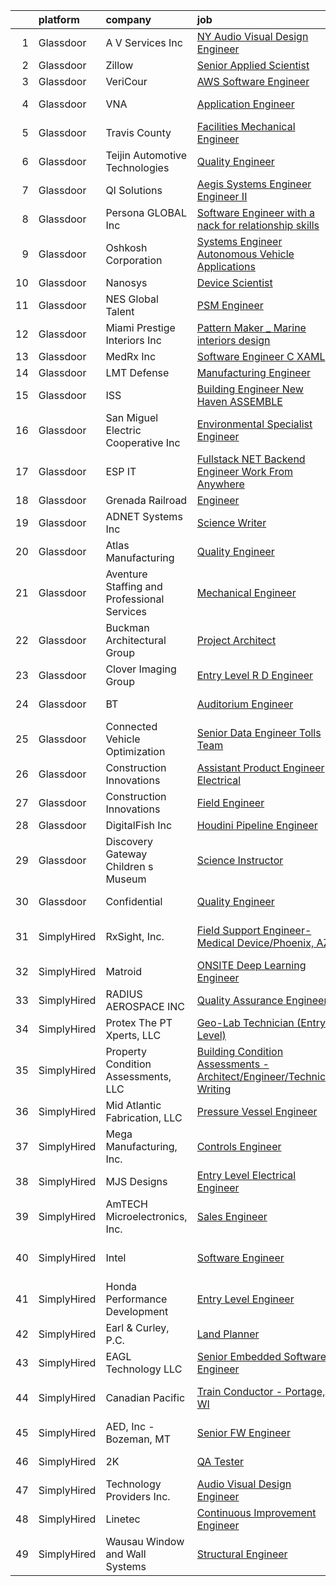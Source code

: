 

|    | platform    | company                                     | job                                                                                                                                                                                                                                                                                                                                                                                                                                                                                                                                                                                                                                                                                                                                                                                                                                                                                                                                                                                                                                                                                                                                                                                                                                                                        | update_time   | location                 |
|---:|:------------|:--------------------------------------------|:---------------------------------------------------------------------------------------------------------------------------------------------------------------------------------------------------------------------------------------------------------------------------------------------------------------------------------------------------------------------------------------------------------------------------------------------------------------------------------------------------------------------------------------------------------------------------------------------------------------------------------------------------------------------------------------------------------------------------------------------------------------------------------------------------------------------------------------------------------------------------------------------------------------------------------------------------------------------------------------------------------------------------------------------------------------------------------------------------------------------------------------------------------------------------------------------------------------------------------------------------------------------------|:--------------|:-------------------------|
|  1 | Glassdoor   | A V Services Inc                            | [ NY  Audio Visual Design Engineer](https://www.glassdoor.com/partner/jobListing.htm?pos=109&ao=1110586&s=58&guid=000001817abd84d78764229a6fb9b2dd&src=GD_JOB_AD&t=SR&vt=w&ea=1&cs=1_44a13482&cb=1655621650223&jobListingId=1007947559108&cpc=7B56092626AD5646&jrtk=3-0-1g5tbr1d7k6f6801-1g5tbr1dkjm5s800-66a8b7b770e9257f--6NYlbfkN0D_KRozbKJx95I3LRYgbj09bqBDFeyQG4s8tCOB31p2DLOHeGD_9cx5Wr4SHah_ZRQfeSyEbOQAUirE1_kiyaD8q5BjoHKY8YByjhRfdx7l_pMGwymlFBbA020yV0DrMBWXCrVpgnXmB1-pu1tabBOSnvrFkrpOOdAZ-lvXy7Olslc220kGdDcErfu2DMayq5oM-WE33MgNW-9kB26wyre9hWbeQeOILn0fkL4ExP_kZCCet0grZWSZhSM8GopOu_O470k5WGZRt3V-6cGVTgV6AEn-IFNAOCqZ5JoZjlZRfhZJhVb-d6OyiKDb7r04Ib8JIxk0iJsmYBm_aBt3gUwEl4Z8rFhabVeZG87GGQf8xzDmk8PRvPDvCqGwEyMgMRAU8Ctr_WjcSBTKOSAKnEPOykdVN249t4UTVSEolKOEIzHKvMSZHxK0M6O78s9oFbgq6YxGIS4uMnAZYQM_aa0BY0DDCBMVM0Jfu53DVRa2KOh1DMKzXo858n1hJE5wFFHwm9AI_H82sw%3D%3D)                                                                                                                                                                                                                                                                                                                                                                                   | 1d            | New York, NY             |
|  2 | Glassdoor   | Zillow                                      | [Senior Applied Scientist](https://www.glassdoor.com/partner/jobListing.htm?pos=116&ao=1110586&s=58&guid=000001817abd84d78764229a6fb9b2dd&src=GD_JOB_AD&t=SR&vt=w&cs=1_e0b932e8&cb=1655621650224&jobListingId=1007945757799&cpc=D24EE3D704DEE7AC&jrtk=3-0-1g5tbr1d7k6f6801-1g5tbr1dkjm5s800-20b515c160d4d10e--6NYlbfkN0ANMurRYyPEXg08u6OamUd1Mvhk-zhFSGYIZgoJR86UvQ_x0FKK8TrZZD49G3rLjS-25tZtSYqhDYvj1wkVTkD2D3dmQ7hUL2Dv7NRPLgSaGZ1uOIg5js3GGijr-TSXcdMwNYBrs2fipH7BriL2NblIQxI_e0C_fI8OXH11akN7GlLxeFNvRpJiBrMIbVXYndcHg_7H1IlYnTUSekwGfA6WJ9jSCBan6W37HXKXoD3CI_g6NrKcQNHgfgcM9dUinFfSfb376UJ014mrgH9sIOZ6WMto5KPsz7SF-7eKi4vi66UsKml4r6vjBPwfy-wSQLFWRby6Fbi6btMYD2OJY3spah8uiJ9wUJtzQw4kzTFoqAZEyRMaqaGShJoiPrF3nvg1Ljvb0Esr8BBjmJg0b50ayRwV0NDixKidIygXwU295h-JBU61kMgjQNIKpDA3F_cTJkvhFZgejWYtOnFwaPRAQOmxV2jUaqjWI4Xxxe6Fu86bjqdHFmb2wqMT0YjlRxv1P-HuA7AYGRmJbl2RaGY6EYG6kLJgt2NUNt0-TzZFn3brIENKxc0TgCLL39cH8ohzpyM1Ov1jellsZS9gkrsWc8QVY8dNu_vZjveV92cEKTzUvW6Y_iQOkdWrWDr9xjwrYt_Y0v-ytPian81b2qDv721JtoY9ZaV_fqbcp87FtlzI-PuW6civ6RjXtQEUsyI5yqis9lShCvyqPqc5BY4G4H7zkq2K7K-HS2yMkIA9YR5XaTTq04s27eTLYMMJcLAZWd8EeZYCFZP40No4DnSqFr6m65qspA2JENSvDM13ngE5cT4WrdVk_BCV2ef8rdrvna_vplc-9wRODBJDRR4xhDh5MnBnsnEiSNxYLHSrXgPe4iipw8EtLRa9JhSHUfyPRpjMfDbd0w%3D%3D) | 2d            | Remote                   |
|  3 | Glassdoor   | VeriCour                                    | [AWS Software Engineer](https://www.glassdoor.com/partner/jobListing.htm?pos=124&ao=1110586&s=58&guid=000001817abd84d78764229a6fb9b2dd&src=GD_JOB_AD&t=SR&vt=w&ea=1&cs=1_19d62857&cb=1655621650225&jobListingId=1007939799091&cpc=5075878B7C32FFAE&jrtk=3-0-1g5tbr1d7k6f6801-1g5tbr1dkjm5s800-ed614f46fc16c171--6NYlbfkN0BFJYRLp5hzzLtKF1Wy0RfU8iM2OE1a8wbCkEnQiuC1KY5_ueX7gBKfA26HXOJ9AdVL4jATcmocdcpod7F9z8E19onssxiGD4TS3BTmLDjaMi4h-2stBvuBdIp3FR8rGvuptOzmVAQ6HnV7jtKMp92vWdlJH4cJydZMt5hNteYaFdhaN9lWXcP-fXdPiBqRVjntsU2hqrOrt_blIY21yr4WaPu351IGNGryjPBTkwUZeU50oNGE2wR--_QBilpBhlMCdGLJ9cvvSe20AwVLf6FD9a08Oo6cKv7q0AiQvmhyFDWYxU6XBtEbZXcq6XQVjTD8W_F-FAVSWtaR8sky1gFO4k-SSeTZGB5zEutzx2QypLj7Nu96PfdUx0ii_N0NU9lPBFbiNe1omJ2g1bQdQH1k9LUH0DEPo63RneWHxJiO4V8rAoztqZuyqZHCvg6c1RaB3VQ3AoIOe4CV9aBYUF0D0e-24ol4hdPF-rOGKybV46X0MZPfCC3Ub1qoTqMdj1oJ-oYZPzft-Ol9XdNMUWp_)                                                                                                                                                                                                                                                                                                                                                                                           | 4d            | Remote                   |
|  4 | Glassdoor   | VNA                                         | [Application Engineer](https://www.glassdoor.com/partner/jobListing.htm?pos=125&ao=1110586&s=58&guid=000001817abd84d78764229a6fb9b2dd&src=GD_JOB_AD&t=SR&vt=w&ea=1&cs=1_c3e5feac&cb=1655621650225&jobListingId=1007943001490&cpc=40021B6B9FB64F38&jrtk=3-0-1g5tbr1d7k6f6801-1g5tbr1dkjm5s800-4845d413edb26b63--6NYlbfkN0D_KRozbKJx95I3LRYgbj09bqBDFeyQG4s8tCOB31p2DBt28gNfST_X6k0O5Psws-oHzQwOA-aB8SUADtv3Hmke0Vdzwhg-KJZYX_uFcM7i5d01t5cfSGlwlVhm_fetOVxf_vCAFiqK0OALJOEpCj7h99mn2i_EjXI1TlPjB4dJfkzdEa_9MKuocFWqKaNzVeBTyDni6OPtq0bMChJwtalO9bzH79_CHSZqCg4-5DaTNSExtS_e8xkD2yHSifgVvtuXGvaSpAfmtKdq4kYWGxBNP88N9MeMALj_Kj541a4pZmHCeQ3ZmEvObXE5mL0oEGYOKMqcE1cJtFd7dZxww8OrXm2tKiXWFZxbb5ufHete5BUgdrKycWW3HDjAJ1uMdqcpEQVYoFDzbfHOx4bgv13E1FIWGj3dHLGdEbmPHHdj4jBNT4THzwUsGh27TmstTaRPdzC_O6QcVCZJZnNS7c7_-gzTJlO32bFKyFdqIwk-bAG03BOYqNE1Rkb-nHqtX8S0xeLSsCHhbA%3D%3D)                                                                                                                                                                                                                                                                                                                                                                                                | 3d            | San Mateo, CA            |
|  5 | Glassdoor   | Travis County                               | [Facilities Mechanical Engineer](https://www.glassdoor.com/partner/jobListing.htm?pos=105&ao=1110586&s=58&guid=000001817abd84d78764229a6fb9b2dd&src=GD_JOB_AD&t=SR&vt=w&cs=1_f651bd9d&cb=1655621650222&jobListingId=1007929714118&cpc=EE82F4BE751B39CD&jrtk=3-0-1g5tbr1d7k6f6801-1g5tbr1dkjm5s800-51a2754220af87a5--6NYlbfkN0DPC_LVculOqwqU5hJIEhpWd4EhNYpIBkCFdcy_r_MFe7ANdGmQxI-VvXJrD63T4D-IuiuGT9SGO4KPw_10KHO8vm2j_QZuFjys1--zmzu8ck3aOgaTDEMcaKwsmU1kLWoUlNL68lrv_rSx0-CMvZsywyETUFLEohMjqpFYbH3pGHcfDOI9LaQymP-aVGikm4J6s4gk0cwm_DogYfJv3nK5ZtQ0xm34waWbhALcEdxx6yIMT1n_AHq5goXRNURhzOoqq0UzmHK5SaRNn43f9zpI7wEw1YYMDwCMaW5O7zeEJc5rz4sWRI365qiSXtOhGHulR2Vw_tjUffVv0dSv6EfI9jjBjGT-VeIsH909EILDzyLGWMgbAEmWNH1OkbiMwlQDUZOCEogFoYVaVE2c3d1LRNY8d3f5o8Pqb34Y_z2oUIt0BTv4cz9uTxciQpJTLhlHIUSDcPRTmqR45LgLNqSWUFU2MWvZ8rSSNpQgHVUAKmMNgHaOlfJCeg3HW36zkOwGrmQXzXmLEaBo2GWiQXNZRzMw789lCiY%3D)                                                                                                                                                                                                                                                                                                                                                                         | 9d            | Austin, TX               |
|  6 | Glassdoor   | Teijin Automotive Technologies              | [Quality Engineer](https://www.glassdoor.com/partner/jobListing.htm?pos=126&ao=1110586&s=58&guid=000001817abd84d78764229a6fb9b2dd&src=GD_JOB_AD&t=SR&vt=w&cs=1_31396b3b&cb=1655621650225&jobListingId=1007935706711&cpc=74FD5BE86273CE52&jrtk=3-0-1g5tbr1d7k6f6801-1g5tbr1dkjm5s800-f662562a3a39d527--6NYlbfkN0DnaoBVx6C2xqmGVFkuVrbeEM2K8M6Mr9IGd4k30nedi-JUCsVBAz7o0N4e6mf_3Uq7xL47XKwy9U95M9FNPLgLQtld_0yRjAW-fDkCyz5Hg2zybr5s6vsDlL6PGaRCzOncCeQcZ0_zmIB380vDK59HaiV2C5kpdqa3CdZ0PWTmXaWsZ0rqOSMeElzos2egJ-ll_fGLxH1oinjLwplamSVoiJ6D3JhPrvbjqnomxVzH_Hl_LRvvS2OaGAMJpQxSAAbuUeVBP4BCsZVqOYvB0-N4DEiZrCdGS0W10JNgo9jaFIbYS8Xgp_xL5KIf9WV7W1TL3lor4_LSA-AqNVL5fuK_X1R29wewoXZYRPHRrM0xE1TA_cpmApuCO2vcp3nIuzFdgsno1R0SectdIy6tqHTQE_Xyd6169F1u7mBhSbnBEFZwWEjHIvWsOr2SPbTvBpww91Uo9WUD798gibWtQKWTaSC2jKu1zPLKc02eX4HJxxL1gsdr1F_OJiVZIMCzpHdFRWIFOVMM7mRJl-AO7ZM9oieFcEybADiL1efdXrkMnH4gWcq0ffAJ)                                                                                                                                                                                                                                                                                                                                                                     | 5d            | Salisbury, NC            |
|  7 | Glassdoor   | QI Solutions                                | [Aegis Systems Engineer  Engineer II ](https://www.glassdoor.com/partner/jobListing.htm?pos=123&ao=1110586&s=58&guid=000001817abd84d78764229a6fb9b2dd&src=GD_JOB_AD&t=SR&vt=w&ea=1&cs=1_6cba1011&cb=1655621650225&jobListingId=1007939968213&cpc=412D8C26869823CD&jrtk=3-0-1g5tbr1d7k6f6801-1g5tbr1dkjm5s800-d703ff06099ba2bc--6NYlbfkN0Bvclmfz7ULsOu5qMTGB6ajzwazFDGnb18KHsjrtT25DKCMdb049lNTHSK-efay2VwHBMClevavGu8ZCamYry6lZexO_DNXhW1mkPi35Mi_JINzEDu_ucMHs6L6IJ4DUkO59UAGaKRb30YaLQRlXA1x_WW6dDOD1TaQQ1BtxOlmXYn9dhWGd9QsQ2qXqfWGOQ_sNu7fGBgRmZCCh1n68c3da4ozayTQkcd65la40lyoFHZUVFHne5LxIhMISP5AwPnZ7JNM8UTlkpwLPHByG35Nrx6wIIwMmeWIub2I1iu7X_fnT-VcEI8dD4LtyWCBaoQvCS5RfR1FWb8HMsS3HhPqfGldGPQnBUsDbuahIV_NA4KzoadEOhGXsWtXDmtELVEntYfVgkquE-lvKfc8_4CC5U1viahe2AXn5OpSpAFhQWpK16u_WM9rvBjhXooLPPRNRhdMS7osiEKTruDzYzFXbVYIFF_aJNYMI1DyaLvCsWy1SLiYUt75xTXjVZMqKd6vWSwRG86dGKO8LYJc1jWy)                                                                                                                                                                                                                                                                                                                                                                            | 4d            | Mount Laurel, NJ         |
|  8 | Glassdoor   | Persona GLOBAL  Inc                         | [Software Engineer with a nack for relationship skills ](https://www.glassdoor.com/partner/jobListing.htm?pos=127&ao=1110586&s=58&guid=000001817abd84d78764229a6fb9b2dd&src=GD_JOB_AD&t=SR&vt=w&ea=1&cs=1_d739e442&cb=1655621650225&jobListingId=1007937190693&cpc=B05B6D422C45E27E&jrtk=3-0-1g5tbr1d7k6f6801-1g5tbr1dkjm5s800-38dc4c78391819ea--6NYlbfkN0DlD10adjVLgzKMF6WPgsSKJt7xP9gjb7lhUPMWlmOBs5Ti8bH9x0UXxR2_GJgXpIHraKU1VekswY-am7jzIpdBR55n4dqwkF6vRm4fX4vTXtnTLZqVtUGQtS3zHv8uhRWgOKga__FluiWycnUYJ7TqLTED8WWHOivxs_5MsbmpZBXxXN-EmSM3h5l02GNn1y5NgZyJkiW_7PxpT6M5knpdNjYSX3VPA8KyO4K7-pc6EC3s2Bhsp8G24FdnDSNsyKHlmcfd-CSHPOUvhXGHcjHnEiJzysNAyoWyndTzMoeyZekTDg1YUNRMmI1aVWIk_K8IandvF6VTLZCRXyMKXEc6YHxuEQbXPdv3DDjDyI5RO0CLoblgVs2l4WYr10C-ibnMX_MaQKkBWiHzlbFMjKNqnoWPjUftdOsXLhQeb4_kyQdZZfPLPLtRCb19Pu1NA0XemX5q4P0V0o85zbS76Tv729gAPc6ZqftQobP2E7qkhLlUpqIuxymNg_cwbnocnAqbaZWVyjIGKeQjvyirCIx5FumlvpfIXfg%3D)                                                                                                                                                                                                                                                                                                                                            | 5d            | Sausalito, CA            |
|  9 | Glassdoor   | Oshkosh Corporation                         | [Systems Engineer   Autonomous Vehicle Applications](https://www.glassdoor.com/partner/jobListing.htm?pos=130&ao=1110586&s=58&guid=000001817abd84d78764229a6fb9b2dd&src=GD_JOB_AD&t=SR&vt=w&cs=1_98b26113&cb=1655621650225&jobListingId=1007929073227&cpc=B5F6D74B4EF69A07&jrtk=3-0-1g5tbr1d7k6f6801-1g5tbr1dkjm5s800-6b0766d8550eecf8--6NYlbfkN0B_uWiDLVYHjQq5Xw-HR6SjakKTnafugaKV-65RffS7lpuvyIU-WhnnUsSYOs_dyOqjJ6RisarWe_GYH8F4PBiPgLoI7vzEe9JdZVGy43LN-f804pJfg8lU4rukr6Bf5XWYDrLCnxR1DyHzaMO9_YcLezc1brHrg3v1lDgo9ty4cSh5ByONP5GQC8hE75TgoS0aS7IOSx3cV6uBJH-kTzhzIdVpXM3t5c1eJxO1OFFdvwUfvSRHpOCjcDX8UsQzEMO_iXWZfa-pOoLdpP0fcWtv9wgoS0Hp4z8VpgcUxYMtDI0wiZcZuY3bBVNmqQym29qe9g5Oq_eso38aTyCrFN9s3ePXhpl23TDDwSY7LeZG3d8x2s653nbfDcRIkM6GdelAX35GZ0cNZ_wa3PZdjSd7N4iJPQ7eGxczc182L_snQbwFXWJ_Xe3IwOR2D7jDZWZOyPV9ByadCkQUtIYoHu_aV7puIeRj_GhdYZ0Z3nOde4uMcUoXY0x3dM5QbMg9u8ACZSmbhi2-AEophioYJhOo2OA1R_4ZdbmHg7RcQphlzHJ5U44EAkEyFnV7D76FVnMy9s1sEjc0_sulyrmWrmDoEuRgzFWmJnXaMOXAnX8VuFZuWLfk1H7N_BpL-rHlJOj6lP4osp7OrNjTwzyZSvpXGCLpmAvp8Xk%3D)                                                                                                                                                                                                                     | 9d            | Pittsburgh, PA           |
| 10 | Glassdoor   | Nanosys                                     | [Device Scientist](https://www.glassdoor.com/partner/jobListing.htm?pos=115&ao=1110586&s=58&guid=000001817abd84d78764229a6fb9b2dd&src=GD_JOB_AD&t=SR&vt=w&ea=1&cs=1_9a2cf21c&cb=1655621650224&jobListingId=1007945226647&cpc=ECF50B846154F74F&jrtk=3-0-1g5tbr1d7k6f6801-1g5tbr1dkjm5s800-69319f43201adf1b--6NYlbfkN0D5EoDI19pzLD_ZoAvoqM1-O9qeTV9KvYbDAr1-bMzVceZA0cQEimOqfjSet9gtKPBjT7iOZC2P67TTcQADouXON9dlsG0ti4uaaPwLc2YsYFcKsicJkoalbtpadnPucpHxcG_6JOI7gMRjZ-UhsaQIAmmMXtiD9fT5kYcm5Sixh6p13g93fo-EXDNIM6c7eGKgArtViAsjfZq7t6pEZK-tsW62UESYFdOS03TLFbpYf8oPcolTYPeTNSl8uMsNA4sAn2ctx3K2P5Zx99PimXQtmyvt-BKkMw6jlDUktGXqOEJQlXBrxVGptXB-OaeVprClFWT2lTdt0rQ-eW3vKYvLBOfWDowZTAklJZnwz_69CI5kNLOiZVxTjT8bFFMcSTzaSS1TdzxRXhIx5FLrLA0noSc8IXI4E8Dcaze9Q2cWdCo9HvKSpdM2T9mThllxdqI-I3OA7bypB1KwcElYf6pun3YxqhwYw4Yqjl1Ub5KQvW-xzsevn7LJ1izsTGGxTNg%3D)                                                                                                                                                                                                                                                                                                                                                                                                                  | 2d            | Milpitas, CA             |
| 11 | Glassdoor   | NES Global Talent                           | [PSM Engineer](https://www.glassdoor.com/partner/jobListing.htm?pos=114&ao=1110586&s=58&guid=000001817abd84d78764229a6fb9b2dd&src=GD_JOB_AD&t=SR&vt=w&ea=1&cs=1_c54f80bc&cb=1655621650224&jobListingId=1007947574023&cpc=66EACBD3E279A8FF&jrtk=3-0-1g5tbr1d7k6f6801-1g5tbr1dkjm5s800-24391b5cc4a30085--6NYlbfkN0DXOmhBWjSk0r6xNo46fHTu0o4h86-JVQFmV2jXhzokFM8ow38A-td_9QqdrDVsyTix-oqfzpgm2gXaFddaA5cSQIvlTxSqWUZr0PMBYEp4SCrzrkdBVt18N5B7Lx2wa_IX7ZvyVbBJqroHfmDu-RrGJ_q9DNa40iTNtk61sGBJjnocCK6doTmF1V822DRrafLXv9t7bACRjLtrdk9CT_JGScPaK5TJmvPr98Csn_8yIKw5HfLLZzIe-VLmSFaSxPzhEFidQV2qXSpN_HfdlL9KVFUvCA-KBxixTfe2xlYeOemHq3LJiZcZUmJW2lIWE0ZJshFlpRF3AfR6Nutm3nTFHrbURNyzQIfdpdAwB0KESPLM9vZre3rSFUbTJd40INxlrLGiax1lxg4Aoa_LCZ5QAjiubF-KU0ct5e1KHgZlO7hOYWBxhCODEheB__evboY30h5-ISoEHky9xcGc98QJZvpmqLMxJ6nTjW0PD64ghovmShGZvIODxLHqZ9R9kCfiFGPVJi4bEw%3D%3D)                                                                                                                                                                                                                                                                                                                                                                                                        | 1d            | New Orleans, LA          |
| 12 | Glassdoor   | Miami Prestige Interiors Inc                | [Pattern Maker _ Marine interiors design](https://www.glassdoor.com/partner/jobListing.htm?pos=106&ao=1110586&s=58&guid=000001817abd84d78764229a6fb9b2dd&src=GD_JOB_AD&t=SR&vt=w&ea=1&cs=1_302b5d50&cb=1655621650223&jobListingId=1007932132064&cpc=490CEE8E1E1BE450&jrtk=3-0-1g5tbr1d7k6f6801-1g5tbr1dkjm5s800-606888f8829ad5ed--6NYlbfkN0CO3DEfAY9A68AIVwcxeRGvQUfeLcLgbZIyCfLEHxv2SZVKkquo_LQo4a8WV7KD7C2IOifw5aHwaVpYcbyzkueXM3vBm1PN7SGXsq-eY_Y6sXiVv7g1kqq5h6NHVLf0HO-jLiHXllO1LDdpWV1U_aRWGZH2VpQLPVtQFzjJWJsIN9Di_fXPHsFBt_rdJWnVjYFgvjgYewiOuIoeIFbD-CTWuptGn9828XUJ-30xJYWYllp14LdomjioFpVK4caHfdLDNyydYggeZQdS9qUW73YNPgKUXxt8ffHqp8ynUZs50mQ1XToRwbIFgMCxpmhvB4fG3a-if6qWz-cvwer2Bvvda7N3M_DnygBMlFwJ1XBZ6s_AXI6M1LHosDVChWHrR-6Vh8pV4_h3LuyrnLk7KLkkeFHCACmhB91mFtWKn_RzkqVK0ncfSNzPnKBM9btS10s7gIQhTH2RlGUJ_dQtgzYZK1F2mi9IIr4hlcAhLv0WRJmDl_NzPpr4WIDfiPhOR6AHeo7k93SNXddQS1fhB9H3FEIraA5De_c%3D)                                                                                                                                                                                                                                                                                                                                                           | 8d            | Miami, FL                |
| 13 | Glassdoor   | MedRx Inc                                   | [Software Engineer C  XAML](https://www.glassdoor.com/partner/jobListing.htm?pos=102&ao=1110586&s=58&guid=000001817abd84d78764229a6fb9b2dd&src=GD_JOB_AD&t=SR&vt=w&ea=1&cs=1_1fc90c2f&cb=1655621650222&jobListingId=1007932167423&cpc=F28B0AD999D41ED8&jrtk=3-0-1g5tbr1d7k6f6801-1g5tbr1dkjm5s800-cc6fde21d032427e--6NYlbfkN0BHIfC1zsKGIu0R3teaIu8liT7fbRNLaQeDQfcPJweUK4y4AHNnaS_jpil1oKimEI_q8I1CTiNeOj12JHR4FIGnaTTw5CddRPUgZV5COi1GkoBnJb-sZfLWG1MvoxVxjphhmDXcYgEobO6qIL3aD3pvfL65gvc_W4k_-G7p3cKj3SPGAey3TyGMKmAG-G2T8OH6S1WeaSLuVeBGxrUwDOu7X1rATw32_eoxxhDmtc_JnLS7CjCfwX3Kr5IB5FbtITXaX_MtSjiK2t-4qHXn78SpIl3Bt--AWx29rZXGzPTDew08vRQqbbDpyVMGUz6X_z2zSvXgBX8FD7NvPCgpgOblEEAwckt3yWu2cH55ebXSPmrlskOv8vxQTvVv4NFCkRo0vykApTIKvUZ4EFk4P2Ly0O41gyTdQCOgDXvZ_R-Esj2eTvbEZao8_YlQIG7E9DrR_l3_3N0BAydFjLDBqNgkJvqcFMPXcUjeXdxXZNOqxAxRx3WHkjEPzyH4LWjbL9MhtcXHLpxx_g%3D%3D)                                                                                                                                                                                                                                                                                                                                                                                           | 8d            | Largo, FL                |
| 14 | Glassdoor   | LMT Defense                                 | [Manufacturing Engineer](https://www.glassdoor.com/partner/jobListing.htm?pos=118&ao=1110586&s=58&guid=000001817abd84d78764229a6fb9b2dd&src=GD_JOB_AD&t=SR&vt=w&ea=1&cs=1_9494a30b&cb=1655621650224&jobListingId=1007947928806&cpc=A2E4EE1299827998&jrtk=3-0-1g5tbr1d7k6f6801-1g5tbr1dkjm5s800-8a37c3c42bede735--6NYlbfkN0D9OmhrJDg45jiuPR6wIjNif3RRNpAO7-SpqDvoBaJXHpyVWPXtEGy44s9wDbiuPPLDvo59Ia9tgGcH8V8ayxOkFFZ3VrwMxkaYi41BAXoeimDztQZ3yjuFMTcYi0XZiE1SExECXPDbDRStraWNsXEHf7XRYFo82dONqDzxGAlLdfSQ4BfnlnzaBNYH1ZKYOTEpDQhoqD1teyDW0s7EzRoHYcN-9hyXUyipCmZ7blJnaNO3NTcIODHtNLkYX8liLg82PMqlNaU_CyupvsMVs1BmY7_gREahGQe1FTaemPRx-iXogGevK_U9Tc8GAmXl1OQGNYkcNIP_CcIiIbrvtZ9y0DMTccmIBZ0Yu5wHnH86ucGn3KQV0aQ4chzsg7LHQNJTJX5MVy_OGKbYKxDSon4Qd5ah6SnbiLfYz1pYUJKFkQWzZOV2KqV5aFdYwbg7oEcBUzMYuIBdA8XMi5v8No6M9toK-RJkv29q7f1k4_RHVGzrdIc3qJqUNN8IUZMR5s5VkaMGOfXfWQ%3D%3D)                                                                                                                                                                                                                                                                                                                                                                                              | 1d            | Eldridge, IA             |
| 15 | Glassdoor   | ISS                                         | [Building Engineer   New Haven ASSEMBLE](https://www.glassdoor.com/partner/jobListing.htm?pos=112&ao=1110586&s=58&guid=000001817abd84d78764229a6fb9b2dd&src=GD_JOB_AD&t=SR&vt=w&cs=1_36b1985d&cb=1655621650223&jobListingId=1007940009679&cpc=0F2A8D282FF2E7FC&jrtk=3-0-1g5tbr1d7k6f6801-1g5tbr1dkjm5s800-60d2875a8766afdf--6NYlbfkN0CV8MBBSsOtaKGYJx2IkTzPz3nB2tv9pgAMvTvLL9AiAHj1jk7K8kB0UQ8lkfn964SghsZWI4tWBIWaWQRCQSwsZjIjLBCXvWoH60wK2GnYSd4y9vNaI9d4ABuSQ90xRLDkLko028d-F8fiSLIwuyFIeuDstbwXLfcKhN5_CCTvzd8urWQfrwYEW9plqWRuPrZHrP0CGtOCeNWO95-KshWhb1tmPXTNULDyAil7DUm93O2lkM-1uhcwWThSQJGotk_gQeNpvfyPB64zcGQUWEC80TzaClEceMx5errs2e4nIVV46UFrAZnWh2E5c4Vf8pQJ2_L4YNXbx8WFr97TRrw2Mh0JaWswKGvIWCfNjcu7mWvi_bz6Wu5GJWIsZyuK1VFTRYGGR_LzMX2QsznN9WBTvK_HPCojPikc1kxVDbC7SzUBJi_lscy-lVisEVoEpJ0J9oIz-EXRG6CspaMYVvHUF3R8zH60FASF_uvGChVW_SChEhZCgJk-slrKh2DBy-V5NeKSbpZvYGMiGQvXmAEebIPR_AwGB6kv1crgPsxKnQ%3D%3D)                                                                                                                                                                                                                                                                                                                                                   | 4d            | New Haven, CT            |
| 16 | Glassdoor   | San Miguel Electric Cooperative  Inc        | [Environmental Specialist   Engineer](https://www.glassdoor.com/partner/jobListing.htm?pos=129&ao=1110586&s=58&guid=000001817abd84d78764229a6fb9b2dd&src=GD_JOB_AD&t=SR&vt=w&ea=1&cs=1_61e111cc&cb=1655621650226&jobListingId=1007932016444&cpc=63E4514951618C5C&jrtk=3-0-1g5tbr1d7k6f6801-1g5tbr1dkjm5s800-798684ebc63a5363--6NYlbfkN0Clkz7vseCNKaJdgNvDP9pOc7uEFyndW1bCq0AUJw_mqwX1AppZD483yBothFc6cB-Zjrr_v9n-QBRXc-3b8s0AmsUZ0wgGVQK-BqsVCtD0VtI6hUcjMtRQrMBTP9BK4Aq4jGmpxck08Hv-wRyP0p8UJI_Uuugi59JgDxSx3pwAPcfIDCM-btmGLH4xdrHm4deWB6ono97HTNJmUTSUk94mSUus-Sd7qMIlkdo-PfBHozYnhP-ruVBL_cWK32eZJNcZhP-rZYbgdhYQ3OR3ddhJ5_gBtcR0jfcVEC7H2n4P6tif8QZbusA9hP_3JSti3JbSPc_vFQR7OGFCAVVy854SGpb2T0jKSFtgf_Zn3YW8cdpVPS1lAF15TIA9v4Wj2exyZGJDW-2WrIkDcUnZW7OFVTvrLNUctWFxLQ0ICgzBbPSdhOKfNJLNF3gaXy5rkgxU4tgva9VxI8elwheG820gpdiWGEPISji0RiYcPO4zCFMEVReFJW8L5m9_L5E0XUHXTjXwNiR_RDHGk7tM_UIc)                                                                                                                                                                                                                                                                                                                                                                             | 8d            | Christine, TX            |
| 17 | Glassdoor   | ESP IT                                      | [Fullstack  NET  Backend Engineer   Work From Anywhere](https://www.glassdoor.com/partner/jobListing.htm?pos=128&ao=1110586&s=58&guid=000001817abd84d78764229a6fb9b2dd&src=GD_JOB_AD&t=SR&vt=w&ea=1&cs=1_db41feab&cb=1655621650226&jobListingId=1007923730148&cpc=61E17551093C17CB&jrtk=3-0-1g5tbr1d7k6f6801-1g5tbr1dkjm5s800-2b4f857390919641--6NYlbfkN0AARxRr_EUdOibJ9cfro25N2qhWWm4uJ3jiBN2q8G7T5P8WVrHsRMoMTnRJiJWyiSqEmByKfqa2iGBhj2vKPc-4XN2hpnUUxS_9Nx-AiaNCfmuEpiixpnXKvy1P1HaGNh7kadeFrCA7CU00EFMjP_R6hguLWpzBSyBVTfqtz13Z3WhCo2KYHj-SVavCFWaXPUA3G71Wx6YJIHqcu4BZVJU4j-gSnoLhv3zOCCmDwpjcHLufO-xpWfGi8Ic-6wjYmrRHIND8LFpoAPezxESYwFHpgaW1ZHty4Lexoz0GbMzE90-IgwcVwTb1MwbJha-6lNkX3N7JB8DN2L-t7VobBo2o_NA85dEFZTpLiningcJdm7ZNha8hkoSP7ZElBRcXymXtnsy4HZQC5vLUhT6DIF9zLLASywnRocqsVhfs-haIFSx_y884z9tLKrx424FpvtaNdyd22wnM7ycWMFXRfdG2KjNb2y1gUs2bGJ-AdjrsQor0MKDqNqD4hW9S031MbfmzBdXXyo5VUtv1laTtd3nBwlRZowWdAHJjnnX7-0H1hA%3D%3D)                                                                                                                                                                                                                                                                                                                               | 11d           | Remote                   |
| 18 | Glassdoor   | Grenada Railroad                            | [Engineer](https://www.glassdoor.com/partner/jobListing.htm?pos=101&ao=1110586&s=58&guid=000001817abd84d78764229a6fb9b2dd&src=GD_JOB_AD&t=SR&vt=w&ea=1&cs=1_c40ddaa1&cb=1655621650222&jobListingId=1007925953519&cpc=1EFC0457FF9B67DC&jrtk=3-0-1g5tbr1d7k6f6801-1g5tbr1dkjm5s800-3f0baf96170bf036--6NYlbfkN0DWtRa9NJfjQIs4MWRRqD4F41esfMsK79cV24t80VXfzWoIWo7wDhVmo3dJUZ75DqRhtcLgxnWHpFaDj0V2mcdEIYZmzFGLGM_1Ng9QFia8jXr_BmPBgfGWSPrl8KwrvONjokKXjLukIsZ4OoDqnol30rhVQNAMvp8Vb57pjFz63nMFJwTU685yrU_nlig0q-qVgEstlKXFCDwglit9IvsCOUPx4LSeeyGV27d1UotH5DLUBbsyp2xtCFnXCKPEWYLjUQTQjO28YzaVR7FympgzNBaZQpts_QRuUEru-FV9YpWlhGjvu8CMXS_-D9_nh-6Z_HelVdf1zVjRhQZE188I1tdhfX-wqs1VOo4zkW71xbxmbrdi8EhPOrX5dh7HLmCcTnV2_450HX9sgUEJjXqKjepMSFes2KotkAgKVrbNGDlymU0yktaA1z2NW3NLfENcQivEevubNqkbmtozafPsHkKRsPedFeX-6YEFHAaH_o0D_yQ1ndTSdR-V3mPFlLk%3D)                                                                                                                                                                                                                                                                                                                                                                                                                          | 10d           | Canton, MS               |
| 19 | Glassdoor   | ADNET Systems  Inc                          | [Science Writer](https://www.glassdoor.com/partner/jobListing.htm?pos=110&ao=1110586&s=58&guid=000001817abd84d78764229a6fb9b2dd&src=GD_JOB_AD&t=SR&vt=w&ea=1&cs=1_b3d18521&cb=1655621650223&jobListingId=1007940069445&cpc=C94B6D3FE0E785CC&jrtk=3-0-1g5tbr1d7k6f6801-1g5tbr1dkjm5s800-599b3713b02bc52c--6NYlbfkN0BIHRAc-xriwugfhb0zV0Jqhw1TwlUAqnQ5lwkCC716D4MVaH50LWPVhqYx6MwV_mfUCBCw_kiTMpkzCIYmcGZiwvGnfdq_ZFXO3h2e4S0yTQKYoC5UZS6uKl1Vp_aj5HQ1uerptuReMob0F1Z0Kb64FJfCa1FPveqeUNk1Zv_ed_5rnsWZxGkHqg4PT2C197hQ9qXqCx6Zb7GW74OpRpLsOIdHj0XT9HzkQVe-eQ15kxC2apAkK5H4nnPZ1G98HRS74hPIciYviWPQURMUJl7E9J-_3LxPqWNA8TmLs5ADCHyBhEKmEFuL_nyU1RYrgKFfmP2Ub0Fg1eIv_LATmVPnniefOv5gSIaTo1FAC_gPIcFgj05ghCcmVBk_JX3M3yNw7IFBmvpZHgZpRHOATaR7ZS1r3iGiP3m-RI4maUE_hsuiE2WPb577pdTCKokXv4EjjnsLPVsbHKV6JRAkMACWmvzF51UVPt-cmJ4h_7XoxHuQMuf-exU6cHcpE1VFl_KM2oLNb-Mpq9arVeOa6hzpy00AKUIv0tmLdi0PSPNF5HBPVY0q3lnAna3gXhi27UAiy6n7bL9fjEV9mEhdNiGf1kcRImwQkAc%3D)                                                                                                                                                                                                                                                                                                                    | 4d            | Greenbelt, MD            |
| 20 | Glassdoor   | Atlas Manufacturing                         | [Quality Engineer](https://www.glassdoor.com/partner/jobListing.htm?pos=117&ao=1110586&s=58&guid=000001817abd84d78764229a6fb9b2dd&src=GD_JOB_AD&t=SR&vt=w&ea=1&cs=1_fe17423c&cb=1655621650224&jobListingId=1007937039410&cpc=BF2D99A98B89D842&jrtk=3-0-1g5tbr1d7k6f6801-1g5tbr1dkjm5s800-1c28e57014b28a0c--6NYlbfkN0Dx3r3E47sSe5bB3PIy1uzBZvlB7xy2NhfhZMlxQTsxrNljbzALwoFl-wIeA7mT0zEy0Uu4OyG9lEuhTTkCWecfzrl9MlA5Ps2GgsNa6YNjPrKcWGCfVwuzOVh9pL2ZlJAe6JKsJUMlEvMfe5Djfd-eCs3aYLom5-dTOWrvF3Zr5K8izdF2jUGk4ht2IkbREGKv4LSO9oA1eh98KV8cCVZPJwY2R6Lnu5snLBci-gb34pzs__U1v8XnbqnmJVtU7qpurvqGObTLG1WBYXS0RvEhjLDQ4EAGDBd6l_bwUaYcGbT2ll7Sogt1AfKRRmwTdKdRIX2DFCeXKXm4Wg4eNaTFDLd-roV17yDZAk47KuJsv83EDbQ7OOeoySYvbcH9UfOpAaEd47DCDMeE90nsEUlBdACRL4EjhURTjWCNncrBOSbHLx2_skNxyGL7kU9v2IUV2WOA4C6jW8eaUEzay2FKFR_zUMnbX995hKe3MoqKlEnZJAMYW8efs5C583UnCCg%3D)                                                                                                                                                                                                                                                                                                                                                                                                                  | 5d            | Minneapolis, MN          |
| 21 | Glassdoor   | Aventure Staffing and Professional Services | [Mechanical Engineer](https://www.glassdoor.com/partner/jobListing.htm?pos=113&ao=1110586&s=58&guid=000001817abd84d78764229a6fb9b2dd&src=GD_JOB_AD&t=SR&vt=w&ea=1&cs=1_f4ea66a2&cb=1655621650224&jobListingId=1007944844679&cpc=15C919740AEB52D4&jrtk=3-0-1g5tbr1d7k6f6801-1g5tbr1dkjm5s800-4794e59b8e3ffcab--6NYlbfkN0BKxSMwAm-Sp65avx5pSGGpNa4N7vG15GttlAiSy9APSTsLq-nRVYjEboea5qsfZNG2L8VMaY-z0IZeEl4C-AB2blVTcsd6aQ9jOmH4bhwGlJYWWGgvOTn8vmL-xMXkyx8H4UM-XgvtS1ncPsa6AgxuKnHAErdQmHOQdiYhpSyM-mF3Q6QxMdd3N0LoPt9UVXHM7tX52vDI8siH7O_UcddMiOqsZGalk2IIu8xu2LBta8gDoYIe491EX8sRhcs4NbrSt2mteoKs7kIDD7AHULy11vYtLN0iVaMg3vpI_NJN5aiFXqlNdD0itBjiLL-ExZ0kTh2_H2XRdPAGJMYQM-UCX8lxQ-c7z7N1vHQUeh_LDi0PJ98ffcKog4sGit4Urjp7iVW1d4rSVANN8BgjcqOzwk-vbyF4j2XLa69MygpjDcDG3dTC0v7LMkWFQVCOdEH2cD01NsIBqyg07saw4L3Q-i4JlfYYc-ZG6JT3FzzXYZIjf8uRUR5kFm_V3qxVkqjHau8jRkGZlqh6ieHq0NrJ)                                                                                                                                                                                                                                                                                                                                                                                             | 2d            | Sioux Center, IA         |
| 22 | Glassdoor   | Buckman Architectural Group                 | [Project Architect](https://www.glassdoor.com/partner/jobListing.htm?pos=111&ao=1110586&s=58&guid=000001817abd84d78764229a6fb9b2dd&src=GD_JOB_AD&t=SR&vt=w&ea=1&cs=1_a9b00afc&cb=1655621650223&jobListingId=1007945273397&cpc=095B46874B33126B&jrtk=3-0-1g5tbr1d7k6f6801-1g5tbr1dkjm5s800-6fbdb70d21c9feba--6NYlbfkN0AaC6OMNnGu1ri8CPn-RGRuQIfK4MRpPOI-RSUeogXt780W4Id0QZUVBK2oullz7Cf0f8nIRAu3siQ3M2KE9Lu-eztnZy4SQ2rl-XWXxnzM2S8Ki_2hBPTbk1EGotWEHCZn2hYSMGxpqRLTLNaEm4jHiKuI8qlrdyhCaxvyPAjC2FfIRwmzOk8vSCH0sIsq0vSga939kncZtykMV7Cmpd9Yz8NoMwqo33jR9qWK1_ICxUZMnfoC1on0cnU8egRojjorMCZFFFJOsTbn_aYpASZpazlW4mIO8AJrCUbaShP_HDenlFfYEhRzj-eKmWWD-2ArFq4angpQgIx_vIqKpz0-_CNe44micwKVKk0eeqMDkuJXyQNVgN4k_ANK6-b3o7pdQkf14wBxpAJkOAJC-bm4g6r5fjuUO0bVr3O-NJKRqBoSZsAQOn5I0XZ07bTMG5QhGrwz1Qd1V_EDYLOGi22cYa2D1GIibj0CaqsdXwrCJfO1UUKGtMbRkfrwpeSmL4aFonCfDWOwAg%3D%3D)                                                                                                                                                                                                                                                                                                                                                                                                   | 2d            | Plainfield, NJ           |
| 23 | Glassdoor   | Clover Imaging Group                        | [Entry Level R D Engineer](https://www.glassdoor.com/partner/jobListing.htm?pos=120&ao=1110586&s=58&guid=000001817abd84d78764229a6fb9b2dd&src=GD_JOB_AD&t=SR&vt=w&ea=1&cs=1_4fd2077d&cb=1655621650225&jobListingId=1007924173590&cpc=E509DD49A6927373&jrtk=3-0-1g5tbr1d7k6f6801-1g5tbr1dkjm5s800-5cb7c67c559c8a78--6NYlbfkN0BOkW1B6-52HTMIzwMXubqwwxX-CezccBvLrGGUX6aSnRfh85VJsqJuIIg9e7-vMbGXzLzZ3ajaYs7NvckEY7-vPq1A4zZgrFCdaS-ZbRxox9tzjHooVHYVaHi0LW9iReeipxE3yIq90OyMG_ci0VOhOlhzA2MCEVqrMzTyzyoZD9qSPW_QpkpFi2DLsnrty29lK9EQ4ZAxNNWL0Qb8TsaC9YIprqmvwPeLgTdEJKNj9qF5xDRPfBDQT2gyqTCSY7wJV62ruV11MWFuajgkYS-WK1UjUsFAn9Nvfsxsyl0KFwdsEm_BLiMzHkO89VlbjuzuKcAW64hJqhGRvLJeC0csYAfgLRH0nzWqPqU0_tXbJRMGC2kQw9dR-jrCtpLPxDCPlfjt-F-fseLKU-db0Thl0wwtRVn6QVY-HHs05vi8CuUORtxFjwjWVPiF9ceTMplaGFFUh6QJvW6FfwS4I-XnjuDiGUDOQO6MHrV4wWd4WtJuY_cQh6NtIi0ekJxseCiL0nMbd5dvxRfbl1QVhlPYdbsWyCNVhKI%3D)                                                                                                                                                                                                                                                                                                                                                                          | 11d           | Ithaca, MI               |
| 24 | Glassdoor   | BT                                          | [Auditorium Engineer](https://www.glassdoor.com/partner/jobListing.htm?pos=108&ao=1110586&s=58&guid=000001817abd84d78764229a6fb9b2dd&src=GD_JOB_AD&t=SR&vt=w&ea=1&cs=1_35a548be&cb=1655621650223&jobListingId=1007941876891&cpc=87E10CCD0B336EFC&jrtk=3-0-1g5tbr1d7k6f6801-1g5tbr1dkjm5s800-03b08de4956b5fe1--6NYlbfkN0Bapg62EQnm2OGEJpPAc5SWgkwXboG6euVZ53jdOZkH2a3iShYl87bxrCzqTbrzgd-2GtgVdUrnyxrXqR1tvetf74yOc1-olOodudqVy-Mch3nWfOY3Oc1sBkL98e1BWsYdt7Z9sEnRVJr69rZ_A_3AKUMoUG8SSDHh-lnCCZhJrbP-sUppVzTs9jugKyxCJezupZ93fX82Sd86V3fyhPJiON3oiKeTvWVIlie5Cjr2e0j9EL81rp6w5OlAx0mtPB-eKP4nTHf8tlugUWLIGGd4s1VJDB3sAT13eW3XqKj5vvdn3QHgNvG7LChHvH3a9AXs5cyvsaoVuoquSDKAaP_RgdVn-3JLl2kXQM6Ds33BY2pe6pKuRjBwJUksp6ujA51fE1WsGh_fkmg8QDdjTxdm1uslmeSwhxuS9GDdFk9mvJkbe1Td898JaOEulSQS_2Ql9xPXWCEND4c2hdDCttsdTNuXyoNLLBtK9KVppkmim3CalKLeK8hX2Yyx1lQF2JEcJO3IEyyAK3N0lhV_E15G)                                                                                                                                                                                                                                                                                                                                                                                             | 3d            | Florham Park, NJ         |
| 25 | Glassdoor   | Connected Vehicle Optimization              | [Senior Data Engineer Tolls Team](https://www.glassdoor.com/partner/jobListing.htm?pos=103&ao=1110586&s=58&guid=000001817abd84d78764229a6fb9b2dd&src=GD_JOB_AD&t=SR&vt=w&ea=1&cs=1_0895bf32&cb=1655621650222&jobListingId=1007926131289&cpc=F7491293F04A980B&jrtk=3-0-1g5tbr1d7k6f6801-1g5tbr1dkjm5s800-d114c0dffb2b8fce--6NYlbfkN0Ceu8bPTsRcYJtRbMamrWmh9s_nl6AxEV72DKDoVQQPaHY78YgCUppwAk9RighYaEELUyvgmjvOqjnDtwz6ug0I3w_46A8cq90Y7Wv7GW-mybf8frqBcPvAkoA43xE9tq02vrGSxWKsAKVKZ59qtLWhZdfmH5zRIrjbklrGMkG-IYNSyZIRdMxpaRtFVZDlez5o2LZG4KCQlT4bCHD6EG3mEXtCn_ET4uaIm6w4F71GmoPdRZFYt7TlFR7fGUmOuPMADGJuY2I7-M9FNnEG7WzTjdPvxOTf1INeW8oayvc7yrMSJjXUir-hOA7ij9apH0CfX_J4Usz21zrYji02YNH7IO7Cb7NEftZWV6H7HJQAob1T0xdBPTZJa-mC0oZ9hFnBFLlEQRgXtXWrfJ4Op-PKazp-toG0-lXSiGrHQFl5z7WxYPXDpACzHIweJk1foTf0hPCoDgXWjKa32uhUoO6p37w6zvgarAl_wRY_GFGSCafGQo3OnOjVnfACduoMB1oNPzkoCbxC-G5Wv8EXGyXqnK7KhxI4gBHRHuXjQ4_MBw%3D%3D)                                                                                                                                                                                                                                                                                                                                                     | 10d           | Remote                   |
| 26 | Glassdoor   | Construction Innovations                    | [Assistant Product Engineer   Electrical](https://www.glassdoor.com/partner/jobListing.htm?pos=119&ao=1110586&s=58&guid=000001817abd84d78764229a6fb9b2dd&src=GD_JOB_AD&t=SR&vt=w&cs=1_1d1855cb&cb=1655621650224&jobListingId=1007948156995&cpc=8C7EDB9C3100EB8F&jrtk=3-0-1g5tbr1d7k6f6801-1g5tbr1dkjm5s800-ead65f195ad024d4--6NYlbfkN0BVfAeLFbYihWUZEtZfr4Cu5Mso3t-eQfK0Em5MuONY8E9bMry-JWoOZH7wVkVaF__XRt3iVHJlS9PZ0sg2TBgPq90nGFovzOtHRcfSB5l1D8X11jpR4HmYmq_ua5UnJEga-SqZBx-YHV0jR8QvzJS3UHva0ih-i1xsg7aOf_vxof1DXrlrfC1ur7CzwS2rwnkHQTA8ikYVQ_d8x6Bg50NDqziz7xG013w0eodjgO8mmlr7rKFY1N16NJvNTqcEQ3oPD3kmzIoJFfJUyp5r02NexcnGZCb6rJP18RBxtlHmw_o31qVz1kVqCvFoeu5nrb1AHXkQDF_ggQXI5Dr9-FZm5jjQl-ReQnvuzIQ6qHk95zKOkacCrU3ZDdutD9wLP9auBTUuqYNyiv9M8Aaux0WLvJx26dBaE2Ejou1Vtkzarux-_3gd_meH8pYklviF2myEQ7A-D9i2U4IO3daiom3V1N2mvvMbHx94rwbvuad8mQ%3D%3D)                                                                                                                                                                                                                                                                                                                                                                                                                  | 1d            | Mather, CA               |
| 27 | Glassdoor   | Construction Innovations                    | [Field Engineer](https://www.glassdoor.com/partner/jobListing.htm?pos=121&ao=1110586&s=58&guid=000001817abd84d78764229a6fb9b2dd&src=GD_JOB_AD&t=SR&vt=w&cs=1_79a54757&cb=1655621650225&jobListingId=1007921859638&cpc=31D92C3C5F3D4D46&jrtk=3-0-1g5tbr1d7k6f6801-1g5tbr1dkjm5s800-72ba00ac9934bbe5--6NYlbfkN0BVfAeLFbYihWUZEtZfr4Cu5Mso3t-eQfK0Em5MuONY8E9bMry-JWoOZH7wVkVaF_9_w6NejOTx2UnFAcDIFumJMm8YUfCNtBt94MRaYOcVbog05eACizLQvgMHMb1z3NQHwoIfOKWErf3jvr5TSlsBipySrgqny8GOTZ6IqU5MsZ9uF8bTEdkN2nooQZyfRVM8AVoSNudZpBdtD2ARJ9j4axdF6eUVjH2WDtZahsSCTbtrXePEyFhNCAN9HzOzkIguL5FjiAWAYglkQhScegs8XI7WZ-iUEpJLMKOsjyXqcdxkR6QyFswyoj4xlYQs9SbG_MxqhqXS0RZacAAeBNlKbwq4SSq9NLwoFVr7WtaLPeqrmqpqwhpQJK5WxXOKRW1awTQVccpDpt_93JPQtnG4qGegjbSMXttjtC2ootjqe2eOXfUGsUzPg1mgHah02vDFYfgRQLW7DRxpLmDYCs_NOlT9yINco53VIstcsRQ60g%3D%3D)                                                                                                                                                                                                                                                                                                                                                                                                                                           | 12d           | Mather, CA               |
| 28 | Glassdoor   | DigitalFish  Inc                            | [Houdini Pipeline Engineer](https://www.glassdoor.com/partner/jobListing.htm?pos=104&ao=1110586&s=58&guid=000001817abd84d78764229a6fb9b2dd&src=GD_JOB_AD&t=SR&vt=w&ea=1&cs=1_cb971c19&cb=1655621650222&jobListingId=1007929705333&cpc=B1198376F5A4F1A9&jrtk=3-0-1g5tbr1d7k6f6801-1g5tbr1dkjm5s800-5de9c683ff5cc056--6NYlbfkN0Aobik8YxxDgwOq_2oUeZ1OL_WZj4h0jaGBY7VSUo9VRKAA5TpIBSdUGGku8Fbk9TrrWh0SGMRkP1voCKGR9Y88PPb0ebMcXUmDiYCXTAa1zyM_fTCsEmgKXUN7mvZF3ybnn3V7XSuuefgTOb8xyBYbPU-R_2REiQRlTgc_HA6fWDn9lhhs3OTtwzS9gnrXSpRaIS6uoRuDHQ8tZZldjceNufILnZ62xfns2bD_WNBI5Y-4sdqvGSrcCF54w-PX21Cz4bbxcj6g-eCemLpyqlTbeY9wvjjaszQUzHecplrqmX9tkMrekSpFwSxDssEqZfuKo7qxUYMbCz9MJIWO7KblspxFMVvog9Ivwfbp8rHUkiJYEksD-nF_DMVmdg_g50jE5UQ6xIwTNtWITS3zj2W7_Xs_cAbLMYZQA2YHUpa2gbTl4fwuLyBQSmgKuj9_QjlHtp5jLxhz8IpM1tAiRQ2tcciFjFdVEzczK7XRvZqLxpfBQzpLogy453hPec1FrKRLVGuR6FSn6Q%3D%3D)                                                                                                                                                                                                                                                                                                                                                                                           | 9d            | Remote                   |
| 29 | Glassdoor   | Discovery Gateway Children s Museum         | [Science Instructor](https://www.glassdoor.com/partner/jobListing.htm?pos=107&ao=1110586&s=58&guid=000001817abd84d78764229a6fb9b2dd&src=GD_JOB_AD&t=SR&vt=w&ea=1&cs=1_38026b14&cb=1655621650223&jobListingId=1007933311104&cpc=D8FEF87741BB945A&jrtk=3-0-1g5tbr1d7k6f6801-1g5tbr1dkjm5s800-fb073c676677be9c--6NYlbfkN0D0ZqxdZg2TwcIemQ4yr89eGinLCR7bn2QHXosobzuZIDPQNz2x7R5j88G0HsM_S1Pv2LsCLqoMDruigNMSJEb2Z2BuGYLzU2ABirCk4GDLk2OW91Qv8K-g3Pw4njEFZNQHZaME1sRBiaPMnvWyhuPatwc3YLYB4bqryKmh1UZG0PIFF1UXXWwPaH95NGCURdZ-O_FgqrXhsWttXfeToZUr1c90LPscy6LRbSfIJPQBzrg7jKlY-NB9LukPzm2NzfCH4KQRgJqJR7u4Qupc2KQ-gSeaViUNTkWNbTCGrJj2sYVvDDXvNESz0HAyRhW_9Lsm2gLjsqgVfwOUEyYfcgOHRIj0yIxIbmSq99AYHjaFGPoKbhVD5w2h7De6kGfcfXOQ3frA4Emus0FImp7e-iM8nuM89vtUXPoprSNHP6Vcnytx_aQPF1PON7hGhzRM9v8i-n6FBdJ6yBenIcHv0ciXIIjlagTwG8UbUh5V6oBMNVDQuSFhXGF4-Qz5SGw5bJlZgf73v129XA%3D%3D)                                                                                                                                                                                                                                                                                                                                                                                                  | 7d            | Salt Lake City, UT       |
| 30 | Glassdoor   | Confidential                                | [Quality Engineer](https://www.glassdoor.com/partner/jobListing.htm?pos=122&ao=1110586&s=58&guid=000001817abd84d78764229a6fb9b2dd&src=GD_JOB_AD&t=SR&vt=w&cs=1_4c06852d&cb=1655621650225&jobListingId=1007926546446&cpc=967BF0C4231BAF98&jrtk=3-0-1g5tbr1d7k6f6801-1g5tbr1dkjm5s800-d31372241d22c835--6NYlbfkN0B9VrJFqrjDk5oTIQfg5TwONsjVej5CZ1aZS0dtDEjlQJwLJ99CNR90YJxKDpAp9cbxeRYl0U30kE5J_MhAfRgkxsd8tFwpFSl-HwzTTKYJv2cN83kdTKf8kUQKuxf9EWb0IV5x-T61u1xrhzxlA5kYSCAXdSWjYbXL_cb1xCb4-zNjm5Bqi2abD_I4RLf228SeXPSoNLFN8E1UXIOtPY61ffVWdJ4s4UO0HHW9rCAlevahoSXYh0u1U-giE7EAdQsk5kJDSaj7NFanHzivIUcOcLULN7E5pnWPB3CYmes6dHE1aoZlWl4IAQo3dnfJmhzKhxWZwZaMUJ6ApAWXc8VYZDypYiipm79PH_n0vwxBwibinWeAIiMdB10QizLZP6qR0Vsy2IN0TajKU5VGJ-m4clbX38uTcPCAVxTEljcQB4Ajv6IRS1NhTG8ExMCGulcRqCpi_3c8fB5JLgC9ozlnhi55gNl2q2QWMUARYMmUIb_lyRGb9FtsjUCz3iSf5xYhdxLSy8Wqke3UqSlhcJMT3OkTZp31v2dU6NSvE4SznjYdxNrjFCo94f0W3krLPgopzEcFIMWNNu8EKQTsU0laWqT3r4eUWhWQSvdjpQbeAEgiGwQvsxXk89-3j2CSHpfIGYWA-uDOs_s43FzFws2K)                                                                                                                                                                                                                                                                     | 10d           | Bozeman, MT              |
| 31 | SimplyHired | RxSight, Inc.                               | [Field Support Engineer-Medical Device/Phoenix, AZ](https://www.simplyhired.com/job/cuAudEwqpbVm6cZYR0WZlTikTpMgnGn4eLbWb9RoWOYv0NyvI0fiqw?q=visual+engineer)                                                                                                                                                                                                                                                                                                                                                                                                                                                                                                                                                                                                                                                                                                                                                                                                                                                                                                                                                                                                                                                                                                              | Recently      | Phoenix, AZ +5 locations |
| 32 | SimplyHired | Matroid                                     | [ONSITE Deep Learning Engineer](https://www.simplyhired.com/job/ayixR0CmOTMTK7GkWdjdAJ3J74GMcguab_KyAEYqBTyCwnJsLp8sng?q=visual+engineer)                                                                                                                                                                                                                                                                                                                                                                                                                                                                                                                                                                                                                                                                                                                                                                                                                                                                                                                                                                                                                                                                                                                                  | Recently      | Palo Alto, CA            |
| 33 | SimplyHired | RADIUS AEROSPACE INC                        | [Quality Assurance Engineer](https://www.simplyhired.com/job/H-lw-VYpf7hQ8TBlTVYB1odIqHaguVYJp8wM6PPmD-L99WN-VwH2zA?q=visual+engineer)                                                                                                                                                                                                                                                                                                                                                                                                                                                                                                                                                                                                                                                                                                                                                                                                                                                                                                                                                                                                                                                                                                                                     | 3d            | Chandler, AZ             |
| 34 | SimplyHired | Protex The PT Xperts, LLC                   | [Geo-Lab Technician (Entry Level)](https://www.simplyhired.com/job/dfppM8sC3CozAJQ3Oj8xeIjGy1CIe3oD-54jq3F2cLJ9sFSaeVuaCQ?q=visual+engineer)                                                                                                                                                                                                                                                                                                                                                                                                                                                                                                                                                                                                                                                                                                                                                                                                                                                                                                                                                                                                                                                                                                                               | Recently      | Tempe, AZ                |
| 35 | SimplyHired | Property Condition Assessments, LLC         | [Building Condition Assessments - Architect/Engineer/Technical Writing](https://www.simplyhired.com/job/SSO6eNQUKiI2XAsGlwEVGqeX4ak1eedojxAWzM164_gINY7eQacksw?q=visual+engineer)                                                                                                                                                                                                                                                                                                                                                                                                                                                                                                                                                                                                                                                                                                                                                                                                                                                                                                                                                                                                                                                                                          | Recently      | Brooklyn, NY             |
| 36 | SimplyHired | Mid Atlantic Fabrication, LLC               | [Pressure Vessel Engineer](https://www.simplyhired.com/job/OH9_oJ5wSeq0JeCA3IHiK8tetekYKyd78DFH-K6QhpYdKQ0KTC_VAg?q=visual+engineer)                                                                                                                                                                                                                                                                                                                                                                                                                                                                                                                                                                                                                                                                                                                                                                                                                                                                                                                                                                                                                                                                                                                                       | Recently      | Fairmont, WV             |
| 37 | SimplyHired | Mega Manufacturing, Inc.                    | [Controls Engineer](https://www.simplyhired.com/job/A-PuLvSL_MSX4LQRH98oIWQQrXj2TQ7eGS_jFvpYgV-Fy8o4GRfiNw?q=visual+engineer)                                                                                                                                                                                                                                                                                                                                                                                                                                                                                                                                                                                                                                                                                                                                                                                                                                                                                                                                                                                                                                                                                                                                              | Recently      | Rockford, IL             |
| 38 | SimplyHired | MJS Designs                                 | [Entry Level Electrical Engineer](https://www.simplyhired.com/job/6vNyw3HEqk8EYev_DXT06qAAeoLeUJWfLp65ryzQOdgTkkRY3Hg3Gw?q=visual+engineer)                                                                                                                                                                                                                                                                                                                                                                                                                                                                                                                                                                                                                                                                                                                                                                                                                                                                                                                                                                                                                                                                                                                                | Recently      | Phoenix, AZ              |
| 39 | SimplyHired | AmTECH Microelectronics, Inc.               | [Sales Engineer](https://www.simplyhired.com/job/_UO2cXyZQEiwODjPxsdSrgT7ClNjWgW9M-DSXW_KOXO6aeF37sXL3Q?q=visual+engineer)                                                                                                                                                                                                                                                                                                                                                                                                                                                                                                                                                                                                                                                                                                                                                                                                                                                                                                                                                                                                                                                                                                                                                 | Recently      | Morgan Hill, CA          |
| 40 | SimplyHired | Intel                                       | [Software Engineer](https://www.simplyhired.com/job/F4tE6OPtqThnXf6G_YZleRpepbMg6DpetaYVgDqJuJS9Dm0C4m7VMg?q=visual+engineer)                                                                                                                                                                                                                                                                                                                                                                                                                                                                                                                                                                                                                                                                                                                                                                                                                                                                                                                                                                                                                                                                                                                                              | Recently      | Phoenix, AZ +2 locations |
| 41 | SimplyHired | Honda Performance Development               | [Entry Level Engineer](https://www.simplyhired.com/job/jCcOslI6St0rMP5rRiQeSBO05ddLQe4mrcnQ5XEUEfnUEILmviEkcw?q=visual+engineer)                                                                                                                                                                                                                                                                                                                                                                                                                                                                                                                                                                                                                                                                                                                                                                                                                                                                                                                                                                                                                                                                                                                                           | Recently      | Santa Clarita, CA        |
| 42 | SimplyHired | Earl & Curley, P.C.                         | [Land Planner](https://www.simplyhired.com/job/xGas7C5K5u20wILUDUiRWy9quH3rZewjhHjSrCYpKbd_776Dkcp42A?q=visual+engineer)                                                                                                                                                                                                                                                                                                                                                                                                                                                                                                                                                                                                                                                                                                                                                                                                                                                                                                                                                                                                                                                                                                                                                   | Recently      | Phoenix, AZ              |
| 43 | SimplyHired | EAGL Technology LLC                         | [Senior Embedded Software Engineer](https://www.simplyhired.com/job/NRRLlY71XTwxn_6ghOkoDVqUm-CRYtq1XwytwTuYQvGMi8LxjjIksw?q=visual+engineer)                                                                                                                                                                                                                                                                                                                                                                                                                                                                                                                                                                                                                                                                                                                                                                                                                                                                                                                                                                                                                                                                                                                              | Recently      | Albuquerque, NM          |
| 44 | SimplyHired | Canadian Pacific                            | [Train Conductor - Portage, WI](https://www.simplyhired.com/job/zAeDeWYrVHBFKFPpNygRbJq_8RLl1pfvlAVWTMkZBpX2ULps7Gjsjw?q=visual+engineer)                                                                                                                                                                                                                                                                                                                                                                                                                                                                                                                                                                                                                                                                                                                                                                                                                                                                                                                                                                                                                                                                                                                                  | Recently      | Portage, WI +2 locations |
| 45 | SimplyHired | AED, Inc - Bozeman, MT                      | [Senior FW Engineer](https://www.simplyhired.com/job/zINmUZXgScoXXgS_gyiF3t60esMGL8VWIM8nJ8Kv2CvxPHXAK-fHew?q=visual+engineer)                                                                                                                                                                                                                                                                                                                                                                                                                                                                                                                                                                                                                                                                                                                                                                                                                                                                                                                                                                                                                                                                                                                                             | Recently      | Bozeman, MT              |
| 46 | SimplyHired | 2K                                          | [QA Tester](https://www.simplyhired.com/job/4CKntm8ETZS9SC3V-0Q39Wmbh1k-cTFt5act1mOvbUqMRPBuJIH6jQ?q=visual+engineer)                                                                                                                                                                                                                                                                                                                                                                                                                                                                                                                                                                                                                                                                                                                                                                                                                                                                                                                                                                                                                                                                                                                                                      | Recently      | Moorpark, CA             |
| 47 | SimplyHired | Technology Providers Inc.                   | [Audio Visual Design Engineer](https://www.simplyhired.com/job/roTKK0C7BalXzKBK_tiOBjEdCpvrqUxxbcHiIJ5Um9UftYgJJhMsDA?q=visual+engineer)                                                                                                                                                                                                                                                                                                                                                                                                                                                                                                                                                                                                                                                                                                                                                                                                                                                                                                                                                                                                                                                                                                                                   | 8d            | Gilbert, AZ              |
| 48 | SimplyHired | Linetec                                     | [Continuous Improvement Engineer](https://www.simplyhired.com/job/KivVOSwCevn2QsZQuEtiYJ2UDc4S0RXYkpPmoVOezYFDGqdwCog_CQ?q=visual+engineer)                                                                                                                                                                                                                                                                                                                                                                                                                                                                                                                                                                                                                                                                                                                                                                                                                                                                                                                                                                                                                                                                                                                                | Recently      | Wausau, WI               |
| 49 | SimplyHired | Wausau Window and Wall Systems              | [Structural Engineer](https://www.simplyhired.com/job/7CELBNMXWKLIm5lgujfJ4k8xI1lAqEDegpCLJhQmGdfFyYuLp7N2sA?q=visual+engineer)                                                                                                                                                                                                                                                                                                                                                                                                                                                                                                                                                                                                                                                                                                                                                                                                                                                                                                                                                                                                                                                                                                                                            | Recently      | Monett, MO               |